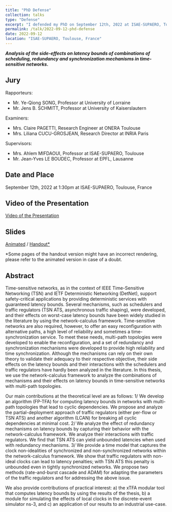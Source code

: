 ```yaml
---
title: "PhD Defense"
collection: talks
type: "Defense"
excerpt: "I defended my PhD on September 12th, 2022 at ISAE-SUPAERO, Toulouse, France"
permalink: /talk/2022-09-12-phd-defense
date: 2022-09-12
location: "ISAE-SUPAERO, Toulouse, France"
---
```


***Analysis of the side-effects on latency bounds of combinations of scheduling, redundancy and synchronization mechanisms in time-sensitive networks.***


Jury
----

Rapporteurs:

- Mr. Ye-Qiong SONG, Professor at University of Lorraine
- Mr. Jens B. SCHMITT, Professor at University of Kaiserslautern

Examiners:

- Mrs. Claire PAGETTI, Research Engineer at ONERA Toulouse
- Mrs. Liliana CUCU-GROSJEAN, Research Director at INRIA Paris

Supervisors:

- Mrs. Ahlem MIFDAOUI, Professor at ISAE-SUPAERO, Toulouse
- Mr. Jean-Yves LE BOUDEC, Professor at EPFL, Lausanne

Date and Place
--------------

September 12th, 2022 at 1:30pm at ISAE-SUPAERO, Toulouse, France

Video of the Presentation
-------------------------

[Video of the Presentation](https://youtu.be/ij6ow5XTr4Q)

Slides
------

[Animated](https://ludoinspace.github.io/files/2022-09-ludovic-thomas-defense-slides-animated.pdf) / [Handout*](https://ludoinspace.github.io/files/2022-09-ludovic-thomas-defense-slides-handout.pdf)

*Some pages of the handout version might have an incorrect rendering, please refer to the animated version in case of a doubt.

Abstract
--------

Time-sensitive networks, as in the context of IEEE Time-Sensitive Networking (TSN) and IETF Deterministic Networking (DetNet), support safety-critical applications by providing deterministic services with guaranteed latency bounds.
Several mechanisms, such as schedulers and traffic regulators (TSN ATS, asynchronous traffic shaping), were developed, and their effects on worst-case latency bounds have been widely studied in the literature by using the network-calculus framework.
Time-sensitive networks are also required, however, to offer an easy reconfiguration with alternative paths, a high level of reliability and sometimes a time-synchronization service.
To meet these needs, multi-path topologies were developed to enable the reconfiguration, and a set of redundancy and synchronization mechanisms were developed to provide high reliability and time synchronization.
Although the mechanisms can rely on their own theory to validate their adequacy
to their respective objective, their side effects on the latency bounds and their interactions with the schedulers and traffic regulators have hardly been analyzed in the literature.
In this thesis, we use the network-calculus framework to analyze the combinations of mechanisms and their effects on latency bounds in time-sensitive networks with multi-path topologies.

Our main contributions at the theoretical level are as follows:
1/ We develop an algorithm (FP-TFA) for computing latency bounds in networks with multi-path topologies that lead to cyclic dependencies.
We propose and analyze the partial-deployment approach of traffic regulators (either per-flow or TSN ATS) and another algorithm (LCAN) for breaking all cyclic dependencies at minimal cost.
2/ We analyze the effect of redundancy mechanisms on latency bounds by capturing their behavior with the network-calculus framework. 
We analyze their interactions with traffic regulators. 
We find that TSN ATS can yield unbounded latencies when used with redundancy mechanisms.
3/ We provide a time model that captures the clock non-idealities of synchronized and non-synchronized networks within the network-calculus framework.
We show that traffic regulators with non-ideal clocks can lead to latency penalties; with TSN ATS this penalty is unbounded even in tightly synchronized networks. 
We propose two methods (rate-and-burst cascade and ADAM) for adapting the parameters of the traffic regulators and for addressing the above issue.

We also provide contributions of practical interest:
a) the xTFA modular tool that computes latency bounds by using the results of the thesis,
b) a module for simulating the effects of local clocks in the discrete-event simulator ns-3, and
c) an application of our results to an industrial use-case.
